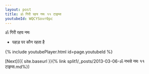 ```yaml
---
layout: post
title: ॐ गिरी रहय नमः ११ टाइम्स
youtubeId: WQCYSovr0pc
---
```

 
 
 ॐ गिरी रहय नमः  
 
 -  पहाड़ पर कौन रहता है 
 
  
 
  
 
 
 
 
 
 


{% include youtubePlayer.html id=page.youtubeId %}
 
[Next]({{ site.baseurl }}{% link  split1/_posts/2013-03-06-ॐ नभसे नमः ११ टाइम्स.md%})
 
